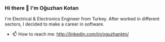 ### Hi there 👋 I'm Oğuzhan Kotan 
I'm Electrical & Electronics Engineer from Turkey. After worked in different sectors, I decided to make a career in software.


- 📫 How to reach me: http://linkedin.com/in/oguzhanktn/ 

